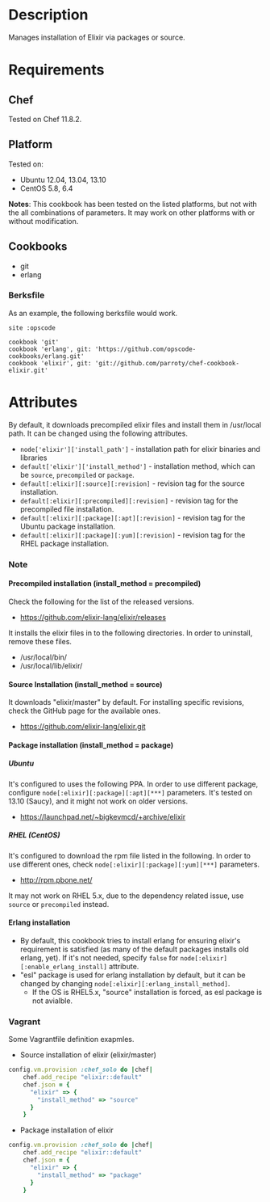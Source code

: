 Description
===========

Manages installation of Elixir via packages or source.

Requirements
============

## Chef

Tested on Chef 11.8.2.

## Platform

Tested on:

* Ubuntu 12.04, 13.04, 13.10
* CentOS 5.8, 6.4

**Notes**: This cookbook has been tested on the listed platforms, but not with the all combinations of parameters. It may work on other platforms with or without modification.

## Cookbooks

* git
* erlang

### Berksfile
As an example, the following berksfile would work.

```
site :opscode

cookbook 'git'
cookbook 'erlang', git: 'https://github.com/opscode-cookbooks/erlang.git'
cookbook 'elixir', git: 'git://github.com/parroty/chef-cookbook-elixir.git'
```

Attributes
==========
By default, it downloads precompiled elixir files and install them in /usr/local path. It can be changed using the following attributes.

* `node['elixir']['install_path']` - installation path for elixir binaries and libraries
* `default['elixir']['install_method']` - installation method, which can be `source`, `precompiled` or `package`.
* `default[:elixir][:source][:revision]` - revision tag for the source installation.
* `default[:elixir][:precompiled][:revision]` - revision tag for the precompiled file installation.
* `default[:elixir][:package][:apt][:revision]` - revision tag for the Ubuntu package installation.
* `default[:elixir][:package][:yum][:revision]` - revision tag for the RHEL package installation.

### Note
#### Precompiled installation (install_method = precompiled)
Check the following for the list of the released versions.

- https://github.com/elixir-lang/elixir/releases

It installs the elixir files in to the following directories. In order to uninstall, remove these files.

- /usr/local/bin/
- /usr/local/lib/elixir/

#### Source Installation (install_method = source)
It downloads "elixir/master" by default. For installing specific revisions, check the GitHub page for the available ones.
- https://github.com/elixir-lang/elixir.git

#### Package installation (install_method = package)
##### Ubuntu
It's configured to uses the following PPA. In order to use different package, configure `node[:elixir][:package][:apt][***]` parameters.
It's tested on 13.10 (Saucy), and it might not work on older versions.

- https://launchpad.net/~bigkevmcd/+archive/elixir

##### RHEL (CentOS)
It's configured to download the rpm file listed in the following. In order to use different ones, check `node[:elixir][:package][:yum][***]` parameters.

- http://rpm.pbone.net/

It may not work on RHEL 5.x, due to the dependency related issue, use `source` or `precompiled` instead.

#### Erlang installation
- By default, this cookbook tries to install erlang for ensuring elixir's requirement is satisfied (as many of the default packages installs old erlang, yet). If it's not needed, specify `false` for `node[:elixir][:enable_erlang_install]` attribute.
- "esl" package is used for erlang installation by default, but it can be changed by changing `node[:elixir][:erlang_install_method]`.
    - If the OS is RHEL5.x, "source" installation is forced, as esl package is not avialble.


### Vagrant
Some Vagrantfile definition exapmles.

- Source installation of elixir (elixir/master)

```ruby
config.vm.provision :chef_solo do |chef|
    chef.add_recipe "elixir::default"
    chef.json = {
      "elixir" => {
        "install_method" => "source"
      }
    }
```

- Package installation of elixir

```ruby
config.vm.provision :chef_solo do |chef|
    chef.add_recipe "elixir::default"
    chef.json = {
      "elixir" => {
        "install_method" => "package"
      }
    }
```

